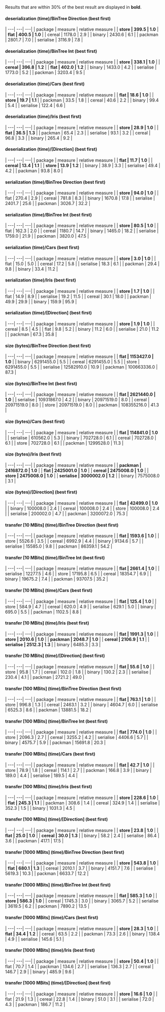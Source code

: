 Results that are within 30% of the best result are displayed in **bold**.

#### deserialization (time)/BinTree Direction (best first)

| ---| ---| ---|
| package | measure | relative measure |
| **store     |       399.5 |     1.0** |
| **flat      |       400.5 |     1.0** |
| cereal    |      1178.0 |     2.9 |
| binary    |      2430.6 |     6.1 |
| packman   |      2801.7 |     7.0 |
| serialise |      3116.9 |     7.8 |

#### deserialization (time)/BinTree Int (best first)

| ---| ---| ---|
| package | measure | relative measure |
| **store     |       338.1 |     1.0** |
| **cereal    |       396.8 |     1.2** |
| **flat      |       402.0 |     1.2** |
| binary    |      1433.0 |     4.2 |
| serialise |      1773.0 |     5.2 |
| packman   |      3203.4 |     9.5 |

#### deserialization (time)/Cars (best first)

| ---| ---| ---|
| package | measure | relative measure |
| **flat      |        18.6 |     1.0** |
| **store     |        19.7 |     1.1** |
| packman   |        33.5 |     1.8 |
| cereal    |        40.6 |     2.2 |
| binary    |        99.4 |     5.4 |
| serialise |       122.4 |     6.6 |

#### deserialization (time)/Iris (best first)

| ---| ---| ---|
| package | measure | relative measure |
| **store     |        28.9 |     1.0** |
| **flat      |        36.5 |     1.3** |
| packman   |        65.4 |     2.3 |
| serialise |        93.1 |     3.2 |
| cereal    |        96.8 |     3.3 |
| binary    |       265.4 |     9.2 |

#### deserialization (time)/[Direction] (best first)

| ---| ---| ---|
| package | measure | relative measure |
| **flat      |        11.7 |     1.0** |
| **cereal    |        13.4 |     1.1** |
| **store     |        13.9 |     1.2** |
| binary    |        38.9 |     3.3 |
| serialise |        49.4 |     4.2 |
| packman   |        93.8 |     8.0 |

#### serialization (time)/BinTree Direction (best first)

| ---| ---| ---|
| package | measure | relative measure |
| **store     |        94.0 |     1.0** |
| flat      |       270.4 |     2.9 |
| cereal    |       781.8 |     8.3 |
| binary    |      1670.8 |    17.8 |
| serialise |      2401.7 |    25.6 |
| packman   |      3026.7 |    32.2 |

#### serialization (time)/BinTree Int (best first)

| ---| ---| ---|
| package | measure | relative measure |
| **store     |        80.5 |     1.0** |
| flat      |       162.3 |     2.0 |
| cereal    |      1180.7 |    14.7 |
| binary    |      1465.0 |    18.2 |
| serialise |      1759.0 |    21.9 |
| packman   |      3820.0 |    47.5 |

#### serialization (time)/Cars (best first)

| ---| ---| ---|
| package | measure | relative measure |
| **store     |         3.0 |     1.0** |
| flat      |        15.0 |     5.0 |
| cereal    |        17.2 |     5.8 |
| serialise |        18.3 |     6.1 |
| packman   |        29.4 |     9.8 |
| binary    |        33.4 |    11.2 |

#### serialization (time)/Iris (best first)

| ---| ---| ---|
| package | measure | relative measure |
| **store     |         1.7 |     1.0** |
| flat      |        14.9 |     8.9 |
| serialise |        19.2 |    11.5 |
| cereal    |        30.1 |    18.0 |
| packman   |        49.9 |    29.9 |
| binary    |       159.9 |    95.9 |

#### serialization (time)/[Direction] (best first)

| ---| ---| ---|
| package | measure | relative measure |
| **store     |         1.9 |     1.0** |
| cereal    |         8.5 |     4.5 |
| flat      |         9.8 |     5.2 |
| binary    |        11.2 |     6.0 |
| serialise |        21.0 |    11.2 |
| packman   |        67.3 |    35.8 |

#### size (bytes)/BinTree Direction (best first)

| ---| ---| ---|
| package | measure | relative measure |
| **flat      |   1153427.0 |     1.0** |
| binary    |   6291455.0 |     5.5 |
| cereal    |   6291455.0 |     5.5 |
| store     |   6291455.0 |     5.5 |
| serialise |  12582910.0 |    10.9 |
| packman   | 100663336.0 |    87.3 |

#### size (bytes)/BinTree Int (best first)

| ---| ---| ---|
| package | measure | relative measure |
| **flat      |   2621440.0 |     1.0** |
| serialise |  10931867.0 |     4.2 |
| binary    |  20971519.0 |     8.0 |
| cereal    |  20971519.0 |     8.0 |
| store     |  20971519.0 |     8.0 |
| packman   | 108355216.0 |    41.3 |

#### size (bytes)/Cars (best first)

| ---| ---| ---|
| package | measure | relative measure |
| **flat      |    114841.0 |     1.0** |
| serialise |    610562.0 |     5.3 |
| binary    |    702728.0 |     6.1 |
| cereal    |    702728.0 |     6.1 |
| store     |    702728.0 |     6.1 |
| packman   |   1299528.0 |    11.3 |

#### size (bytes)/Iris (best first)

| ---| ---| ---|
| package | measure | relative measure |
| **packman   |   2416872.0 |     1.0** |
| **flat      |   2425001.0 |     1.0** |
| **cereal    |   2475008.0 |     1.0** |
| **store     |   2475008.0 |     1.0** |
| **serialise |   3000002.0 |     1.2** |
| binary    |   7575008.0 |     3.1 |

#### size (bytes)/[Direction] (best first)

| ---| ---| ---|
| package | measure | relative measure |
| **flat      |     42499.0 |     1.0** |
| binary    |    100008.0 |     2.4 |
| cereal    |    100008.0 |     2.4 |
| store     |    100008.0 |     2.4 |
| serialise |    200002.0 |     4.7 |
| packman   |   3200072.0 |    75.3 |

#### transfer [10 MBits] (time)/BinTree Direction (best first)

| ---| ---| ---|
| package | measure | relative measure |
| **flat      |      1593.6 |     1.0** |
| store     |      5526.6 |     3.5 |
| cereal    |      6992.9 |     4.4 |
| binary    |      9134.6 |     5.7 |
| serialise |     15585.0 |     9.8 |
| packman   |     86359.1 |    54.2 |

#### transfer [10 MBits] (time)/BinTree Int (best first)

| ---| ---| ---|
| package | measure | relative measure |
| **flat      |      2661.4 |     1.0** |
| serialise |     12277.5 |     4.6 |
| store     |     17195.8 |     6.5 |
| cereal    |     18354.7 |     6.9 |
| binary    |     19675.2 |     7.4 |
| packman   |     93707.5 |    35.2 |

#### transfer [10 MBits] (time)/Cars (best first)

| ---| ---| ---|
| package | measure | relative measure |
| **flat      |       125.4 |     1.0** |
| store     |       584.9 |     4.7 |
| cereal    |       620.0 |     4.9 |
| serialise |       629.1 |     5.0 |
| binary    |       695.0 |     5.5 |
| packman   |      1102.5 |     8.8 |

#### transfer [10 MBits] (time)/Iris (best first)

| ---| ---| ---|
| package | measure | relative measure |
| **flat      |      1991.3 |     1.0** |
| **store     |      2010.6 |     1.0** |
| **packman   |      2048.7 |     1.0** |
| **cereal    |      2106.9 |     1.1** |
| **serialise |      2512.3 |     1.3** |
| binary    |      6485.3 |     3.3 |

#### transfer [10 MBits] (time)/[Direction] (best first)

| ---| ---| ---|
| package | measure | relative measure |
| **flat      |        55.6 |     1.0** |
| store     |        95.8 |     1.7 |
| cereal    |       102.0 |     1.8 |
| binary    |       130.2 |     2.3 |
| serialise |       230.4 |     4.1 |
| packman   |      2721.2 |    49.0 |

#### transfer [100 MBits] (time)/BinTree Direction (best first)

| ---| ---| ---|
| package | measure | relative measure |
| **flat      |       763.1 |     1.0** |
| store     |       996.8 |     1.3 |
| cereal    |      2463.1 |     3.2 |
| binary    |      4604.7 |     6.0 |
| serialise |      6525.3 |     8.6 |
| packman   |     13881.5 |    18.2 |

#### transfer [100 MBits] (time)/BinTree Int (best first)

| ---| ---| ---|
| package | measure | relative measure |
| **flat      |       774.0 |     1.0** |
| store     |      2096.3 |     2.7 |
| cereal    |      3255.2 |     4.2 |
| serialise |      4406.6 |     5.7 |
| binary    |      4575.7 |     5.9 |
| packman   |     15691.8 |    20.3 |

#### transfer [100 MBits] (time)/Cars (best first)

| ---| ---| ---|
| package | measure | relative measure |
| **flat      |        42.7 |     1.0** |
| store     |        78.9 |     1.8 |
| cereal    |       114.1 |     2.7 |
| packman   |       166.8 |     3.9 |
| binary    |       189.0 |     4.4 |
| serialise |       189.5 |     4.4 |

#### transfer [100 MBits] (time)/Iris (best first)

| ---| ---| ---|
| package | measure | relative measure |
| **store     |       228.6 |     1.0** |
| **flat      |       245.3 |     1.1** |
| packman   |       308.6 |     1.4 |
| cereal    |       324.9 |     1.4 |
| serialise |       352.3 |     1.5 |
| binary    |      1031.3 |     4.5 |

#### transfer [100 MBits] (time)/[Direction] (best first)

| ---| ---| ---|
| package | measure | relative measure |
| **store     |        23.8 |     1.0** |
| **flat      |        25.0 |     1.0** |
| **cereal    |        30.0 |     1.3** |
| binary    |        58.2 |     2.4 |
| serialise |        86.4 |     3.6 |
| packman   |       417.1 |    17.5 |

#### transfer [1000 MBits] (time)/BinTree Direction (best first)

| ---| ---| ---|
| package | measure | relative measure |
| **store     |       543.8 |     1.0** |
| **flat      |       680.1 |     1.3** |
| cereal    |      2010.1 |     3.7 |
| binary    |      4151.7 |     7.6 |
| serialise |      5619.3 |    10.3 |
| packman   |      6633.7 |    12.2 |

#### transfer [1000 MBits] (time)/BinTree Int (best first)

| ---| ---| ---|
| package | measure | relative measure |
| **flat      |       585.3 |     1.0** |
| **store     |       586.3 |     1.0** |
| cereal    |      1745.3 |     3.0 |
| binary    |      3065.7 |     5.2 |
| serialise |      3619.5 |     6.2 |
| packman   |      7890.2 |    13.5 |

#### transfer [1000 MBits] (time)/Cars (best first)

| ---| ---| ---|
| package | measure | relative measure |
| **store     |        28.3 |     1.0** |
| **flat      |        34.4 |     1.2** |
| cereal    |        63.5 |     2.2 |
| packman   |        73.3 |     2.6 |
| binary    |       138.4 |     4.9 |
| serialise |       145.6 |     5.1 |

#### transfer [1000 MBits] (time)/Iris (best first)

| ---| ---| ---|
| package | measure | relative measure |
| **store     |        50.4 |     1.0** |
| flat      |        70.7 |     1.4 |
| packman   |       134.6 |     2.7 |
| serialise |       136.3 |     2.7 |
| cereal    |       146.7 |     2.9 |
| binary    |       485.9 |     9.6 |

#### transfer [1000 MBits] (time)/[Direction] (best first)

| ---| ---| ---|
| package | measure | relative measure |
| **store     |        16.6 |     1.0** |
| flat      |        21.9 |     1.3 |
| cereal    |        22.8 |     1.4 |
| binary    |        51.0 |     3.1 |
| serialise |        72.0 |     4.3 |
| packman   |       186.7 |    11.2 |


